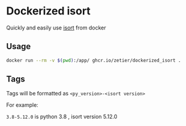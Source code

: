# Dockerized isort

Quickly and easily use [isort](https://pycqa.github.io/isort/) from docker

## Usage

```sh
docker run --rm -v $(pwd):/app/ ghcr.io/zetier/dockerized_isort .
```

## Tags

Tags will be formatted as `<py_version>-<isort version>`

For example:

`3.8-5.12.0` is python 3.8 , isort version 5.12.0
